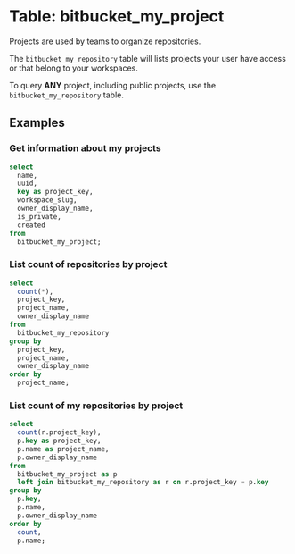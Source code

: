 # Table: bitbucket_my_project

Projects are used by teams to organize repositories.

The `bitbucket_my_repository` table will lists projects your user have access or that belong to your workspaces.

To query **ANY** project, including public projects, use the `bitbucket_my_repository` table.

## Examples

### Get information about my projects

```sql
select
  name,
  uuid,
  key as project_key,
  workspace_slug,
  owner_display_name,
  is_private,
  created
from
  bitbucket_my_project;
```

### List count of repositories by project

```sql
select
  count(*),
  project_key,
  project_name,
  owner_display_name
from
  bitbucket_my_repository
group by
  project_key,
  project_name,
  owner_display_name
order by
  project_name;
```

### List count of my repositories by project

```sql
select
  count(r.project_key),
  p.key as project_key,
  p.name as project_name,
  p.owner_display_name
from
  bitbucket_my_project as p
  left join bitbucket_my_repository as r on r.project_key = p.key
group by
  p.key,
  p.name,
  p.owner_display_name
order by
  count,
  p.name;
```
